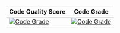| Code Quality Score | Code Grade |
| --------------- | --------------- |
| [![Code Grade](https://api.codiga.io/project/30929/score/svg)](https://www.codiga.io) | [![Code Grade](https://api.codiga.io/project/30929/status/svg)](https://www.codiga.io) |
